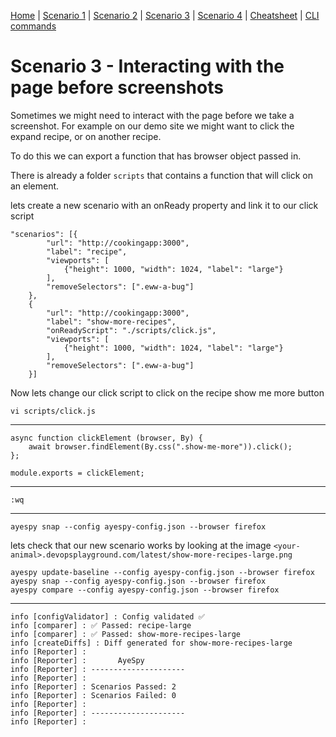 [Home](../README.md) | 
[Scenario 1](scenario1.md) |
[Scenario 2](scenario2.md) |
[Scenario 3](scenario3.md) |
[Scenario 4](scenario4.md) |
[Cheatsheet](cheatsheet.md) |
[CLI commands](cli-commands.md) 


# Scenario 3 - Interacting with the page before screenshots

Sometimes we might need to interact with the page before we take a screenshot. 
For example on our demo site we might want to click the expand recipe, or on another recipe.

To do this we can export a function that has browser object passed in. 

There is already a folder `scripts` that contains a function that will click on an element.

lets create a new scenario with an onReady property and link it to our click script

    "scenarios": [{
            "url": "http://cookingapp:3000",
            "label": "recipe",
            "viewports": [
                {"height": 1000, "width": 1024, "label": "large"}
            ],
            "removeSelectors": [".eww-a-bug"]
        },
        {
            "url": "http://cookingapp:3000",
            "label": "show-more-recipes",
            "onReadyScript": "./scripts/click.js",
            "viewports": [
                {"height": 1000, "width": 1024, "label": "large"}
            ],
            "removeSelectors": [".eww-a-bug"]
        }]


Now lets change our click script to click on the recipe show me more button

    vi scripts/click.js
--------------
    async function clickElement (browser, By) {
        await browser.findElement(By.css(".show-me-more")).click();
    };

    module.exports = clickElement;
---------------
    :wq

--------------
    ayespy snap --config ayespy-config.json --browser firefox 


lets check that our new scenario works by looking at the image 
`<your-animal>.devopsplayground.com/latest/show-more-recipes-large.png`

    ayespy update-baseline --config ayespy-config.json --browser firefox
    ayespy snap --config ayespy-config.json --browser firefox 
    ayespy compare --config ayespy-config.json --browser firefox 

-------

    info [configValidator] : Config validated ✅
    info [comparer] : ✅ Passed: recipe-large
    info [comparer] : ✅ Passed: show-more-recipes-large
    info [createDiffs] : Diff generated for show-more-recipes-large
    info [Reporter] :
    info [Reporter] :       AyeSpy
    info [Reporter] : ---------------------
    info [Reporter] :
    info [Reporter] : Scenarios Passed: 2
    info [Reporter] : Scenarios Failed: 0
    info [Reporter] :
    info [Reporter] : ---------------------
    info [Reporter] :
